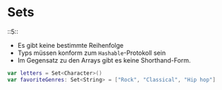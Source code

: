 # Sets
::5::

- Es gibt keine bestimmte Reihenfolge
- Typs müssen konform zum `Hashable`-Protokoll sein
- Im Gegensatz zu den Arrays gibt es keine Shorthand-Form.

```swift
var letters = Set<Character>()
var favoriteGenres: Set<String> = ["Rock", "Classical", "Hip hop"]
```

